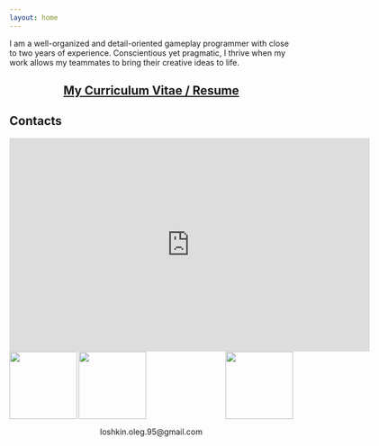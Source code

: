 ```yaml
---
layout: home
---
```

<p align="justified">
   I am a well-organized and detail-oriented gameplay programmer with close to two years of experience. Conscientious yet pragmatic, I thrive when my work allows my teammates to bring their creative ideas to life.
</p>

<h2 align="center">
  <a href="https://drive.google.com/file/d/10rKCa710N9xw5jIoLJXRBR9ulohkUVP8/view?usp=sharing">My Curriculum Vitae / Resume</a>
</h2>

<h2>Contacts</h2>

<div>
<iframe frameborder="0" src="https://itch.io/embed-upload/13002653?color=333333" allowfullscreen="" width="640" height="380"><a href="https://sirogames.itch.io/testwebproject">Play TestWebProject on itch.io</a></iframe>
</div>

<a href="http://www.linkedin.com/in/oleg-loshkin">
  <img align="left" width="120" height="120" src="{{site.assets_dir}}/LI-In-Bug.png">
</a>

<a href="http://github.com/LoshkinOleg">
  <img align="right" width="120" height="120" src="{{site.assets_dir}}/GitHub-Mark-Light-120px-plus.png">
</a>

<a href="mailto:loshkin.oleg.95@gmail.com">
  <img align="center" width="120" height="120" src="{{site.assets_dir}}/mail.png">
</a>
<p align="center">
  loshkin.oleg.95@gmail.com
</p>
<br>